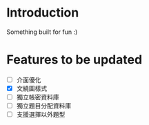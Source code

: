# Introduction
Something built for fun :)
# Features to be updated
- [ ] 介面優化
- [x] 文繞圖樣式
- [ ] 獨立帳密資料庫
- [ ] 獨立題目分配資料庫
- [ ] 支援選擇以外題型